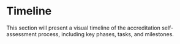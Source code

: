 # Timeline

This section will present a visual timeline of the accreditation self-assessment process, including key phases, tasks, and milestones. 